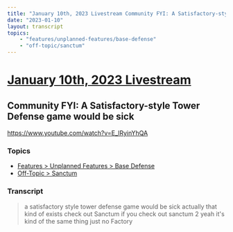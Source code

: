 ```yaml
---
title: "January 10th, 2023 Livestream Community FYI: A Satisfactory-style Tower Defense game would be sick"
date: "2023-01-10"
layout: transcript
topics:
    - "features/unplanned-features/base-defense"
    - "off-topic/sanctum"
---
```

# [January 10th, 2023 Livestream](../2023-01-10.md)
## Community FYI: A Satisfactory-style Tower Defense game would be sick
https://www.youtube.com/watch?v=E_lRyinYhQA

### Topics
* [Features > Unplanned Features > Base Defense](../topics/features/unplanned-features/base-defense.md)
* [Off-Topic > Sanctum](../topics/off-topic/sanctum.md)

### Transcript

> a satisfactory style tower defense game would be sick actually that kind of exists check out Sanctum if you check out sanctum 2 yeah it's kind of the same thing just no Factory
